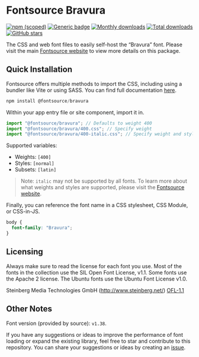 # Fontsource Bravura

[![npm (scoped)](https://img.shields.io/npm/v/@fontsource/bravura?color=brightgreen)](https://www.npmjs.com/package/@fontsource/bravura) [![Generic badge](https://img.shields.io/badge/fontsource-passing-brightgreen)](https://github.com/fontsource/fontsource) [![Monthly downloads](https://badgen.net/npm/dm/@fontsource/bravura)](https://github.com/fontsource/fontsource) [![Total downloads](https://badgen.net/npm/dt/@fontsource/bravura)](https://github.com/fontsource/fontsource) [![GitHub stars](https://img.shields.io/github/stars/fontsource/fontsource.svg?style=social&label=Star)](https://github.com/fontsource/fontsource/stargazers)

The CSS and web font files to easily self-host the “Bravura” font. Please visit the main [Fontsource website](https://fontsource.org/fonts/bravura) to view more details on this package.

## Quick Installation

Fontsource offers multiple methods to import the CSS, including using a bundler like Vite or using SASS. You can find full documentation [here](https://fontsource.org/docs/getting-started/introduction).

```javascript
npm install @fontsource/bravura
```

Within your app entry file or site component, import it in.

```javascript
import "@fontsource/bravura"; // Defaults to weight 400
import "@fontsource/bravura/400.css"; // Specify weight
import "@fontsource/bravura/400-italic.css"; // Specify weight and style
```

Supported variables:
- Weights: `[400]`
- Styles: `[normal]`
- Subsets: `[latin]`

> Note: `italic` may not be supported by all fonts. To learn more about what weights and styles are supported, please visit the [Fontsource website](https://fontsource.org/fonts/bravura).

Finally, you can reference the font name in a CSS stylesheet, CSS Module, or CSS-in-JS.

```css
body {
  font-family: "Bravura";
}
```

## Licensing
Always make sure to read the license for each font you use. Most of the fonts in the collection use the SIL Open Font License, v1.1. Some fonts use the Apache 2 license. The Ubuntu fonts use the Ubuntu Font License v1.0.

Steinberg Media Technologies GmbH (http://www.steinberg.net/)
[OFL-1.1](https://github.com/steinbergmedia/bravura/blob/bravura-1.380/LICENSE.txt)

## Other Notes
Font version (provided by source): `v1.38`.

If you have any suggestions or ideas to improve the performance of font loading or expand the existing library, feel free to star and contribute to this repository. You can share your suggestions or ideas by creating an [issue](https://github.com/fontsource/fontsource/issues).